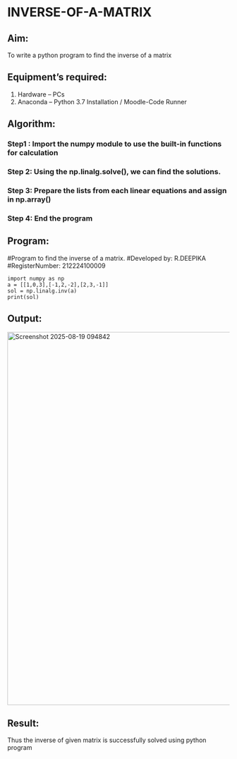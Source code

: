 # INVERSE-OF-A-MATRIX
## Aim:
To write a python program to find the inverse of a matrix
## Equipment’s required:
1. 	Hardware – PCs
2. 	Anaconda – Python 3.7 Installation / Moodle-Code Runner
## Algorithm:
### Step1 : Import the numpy module to use the built-in functions for calculation
### Step 2: Using the np.linalg.solve(), we can find the solutions.
### Step 3: Prepare the lists from each linear equations and assign in np.array()
### Step 4: End the program

## Program:
#Program to find the inverse of a matrix.
#Developed by: R.DEEPIKA
#RegisterNumber: 212224100009
```
import numpy as np
a = [[1,0,3],[-1,2,-2],[2,3,-1]]
sol = np.linalg.inv(a)
print(sol)
```
## Output:
<img width="1253" height="847" alt="Screenshot 2025-08-19 094842" src="https://github.com/user-attachments/assets/ea64c40a-fc7f-42fb-b804-22b1f9668ca8" />

## Result:
Thus the inverse of given matrix is successfully solved using python program

